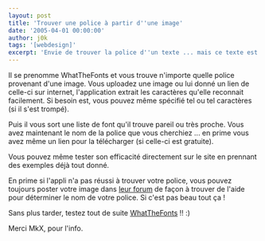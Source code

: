 ```yaml
---
layout: post
title: 'Trouver une police à partir d''une image'
date: '2005-04-01 00:00:00'
author: j0k
tags: '[webdesign]'
excerpt: 'Envie de trouver la police d''un texte ... mais ce texte est sur une image ... pas de problème, j''ai le petit programme qu''il vous faut ! Et vous ne serez pas déçu ! :)'
---
```


Il se prenomme WhatTheFonts et vous trouve n'importe quelle police provenant d'une image.  Vous uploadez une image ou lui donné un lien de celle-ci sur internet, l'application extrait les caractères qu'elle reconnait facilement. Si besoin est, vous pouvez même spécifié tel ou tel caractères (si il s'est trompé).

 Puis il vous sort une liste de font qu'il trouve pareil ou très proche. Vous avez maintenant le nom de la police que vous cherchiez ... en prime vous avez même un lien pour la télécharger (si celle-ci est gratuite).

  Vous pouvez même tester son efficacité directement sur le site en prennant des exemples déjà tout donné.

  En prime si l'appli n'a pas réussi à trouver votre police, vous pouvez toujours poster votre image dans [leur forum](http://www.myfonts.com/WhatTheFont/forum/) de façon à trouver de l'aide pour déterminer le nom de votre police.
 Si c'est pas beau tout ça !

  Sans plus tarder, testez tout de suite [WhatTheFonts](http://www.myfonts.com/WhatTheFont/) !! :)

  Merci MkX, pour l'info.
